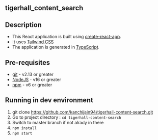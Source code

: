 ## tigerhall_content_search

## Description

- This React application is built using [create-react-app](https://create-react-app.dev/).
- It uses [Tailwind CSS](https://tailwindcss.com/)
- The application is generated in [TypeScript](https://www.typescriptlang.org/).

## Pre-requisites

- [git](https://git-scm.com/) - v2.13 or greater
- [NodeJS](https://nodejs.org/en/) - v16 or greater
- [npm](https://www.npmjs.com/) - v6 or greater

## Running in dev environment

1.  git clone https://github.com/kanchijain94/tigerhall-content-search.git
2.  Go to project directory : `cd tigerhall-content-search`
3.  Switch to master branch if not alrady in there
3.  `npm install`
4.  `npm start`